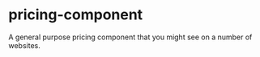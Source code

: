 # pricing-component
A general purpose pricing component that you might see on a number of websites.

